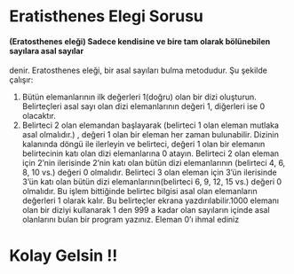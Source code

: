 # Eratisthenes Elegi Sorusu



#### (Eratosthenes eleği) Sadece kendisine ve bire tam olarak bölünebilen sayılara asal sayılar 
denir. Eratosthenes eleği, bir asal sayıları bulma metodudur. Şu şekilde çalışır:
1) Bütün elemanlarının ilk değerleri 1(doğru) olan bir dizi oluşturun. Belirteçleri asal 
sayı olan dizi elemanlarının değeri 1, diğerleri ise 0 olacaktır.
2) Belirteci 2 olan elemandan başlayarak (belirteci 1 olan eleman mutlaka asal 
olmalıdır.) , değeri 1 olan bir eleman her zaman bulunabilir. Dizinin kalanında 
döngü ile ilerleyin ve belirteci, değeri 1 olan bir elemanın belirtecinin katı olan dizi 
elemanlarına 0 atayın. Belirteci 2 olan eleman için 2’nin ilerisinde 2’nin katı olan 
bütün dizi elemanlarının (belirteci 4, 6, 8, 10 vs.) değeri 0 olmalıdır. Belirteci 3 olan 
eleman için 3’ün ilerisinde 3’ün katı olan bütün dizi elemanlarının(belirteci 6, 9, 12, 
15 vs.) değeri 0 olmalıdır. 
Bu işlem bittiğinde belirtec bilgisi asal olan elemanların değerleri 1 olarak kalır. Bu 
belirteçler ekrana yazdırılabilir.1000 elemanı olan bir diziyi kullanarak 1 den 999 a 
kadar olan sayıların içinde asal olanlarını bulan bir program yazınız. Eleman 0’ı 
ihmal ediniz



# Kolay Gelsin !!
